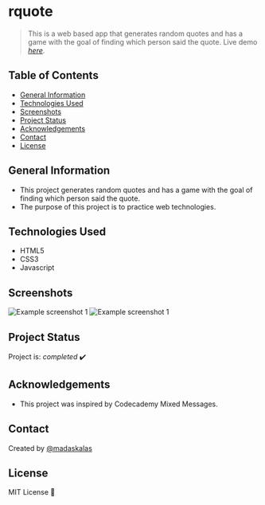 # rquote
> This is a web based app that generates random quotes and has a game with the goal of finding which person said the quote. 
> Live demo [_here_](https://www.websource.gr/portfolio/rquote/index.html).

## Table of Contents
* [General Information](#general-information)
* [Technologies Used](#technologies-used)
* [Screenshots](#screenshots)
* [Project Status](#project-status)
* [Acknowledgements](#acknowledgements)
* [Contact](#contact)
* [License](#license)

## General Information
- This project generates random quotes and has a game with the goal of finding which person said the quote.
- The purpose of this project is to practice web technologies.

## Technologies Used
- HTML5
- CSS3
- Javascript

## Screenshots
![Example screenshot 1](https://websource.gr/portfolio/rquote/scrot/scrot1.PNG)
![Example screenshot 1](https://websource.gr/portfolio/rquote/scrot/scrot2.PNG)

## Project Status
Project is: _completed_ ✔️

## Acknowledgements
- This project was inspired by Codecademy Mixed Messages.

## Contact
Created by [@madaskalas](https://github.com/madaskalas)

## License
MIT License 📝